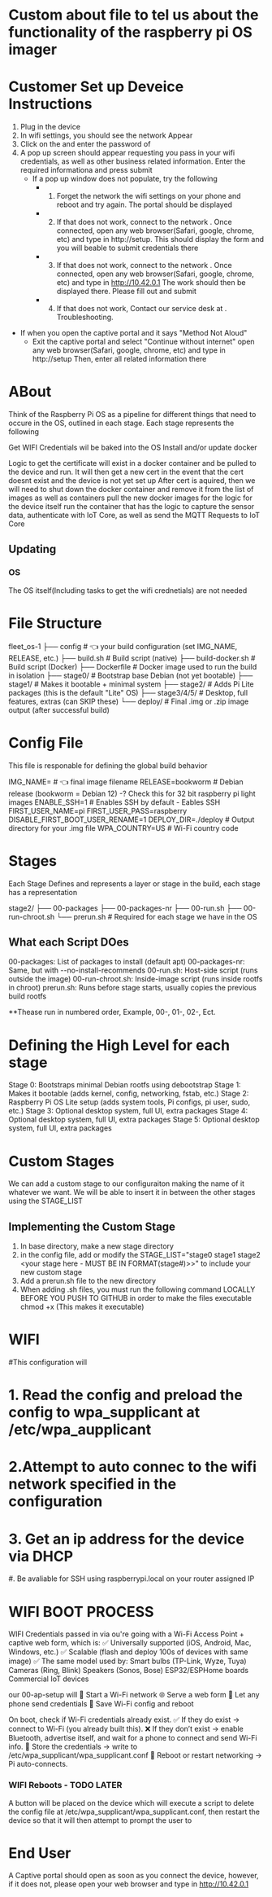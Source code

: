 # Custom about file to tel us about the functionality of the raspberry pi OS imager

# Customer Set up Deveice Instructions
1. Plug in the device
2. In wifi settings, you should see the network <Network Name here> Appear
3. Click on the <Network Name Here> and enter the password of <Passwrod>
4. A pop up screen should appear requesting you pass in your wifi credentials, as well as other business related information. Enter the required informationa and press submit
   - If a pop up window does not populate, try the following
     - 1. Forget the network <Network name here> the wifi settings on your phone and reboot and try again. The portal should be displayed
     - 2. If that does not work, connect to the network <Enter Network Name Here>. Once connected, open any web browser(Safari, google, chrome, etc) and type in http://setup. This should display the form and you will beable to submit credentials there
     - 3. If that does not work, connect to the network <Enter NEtwork Name Here>. Once connected, open any web browser(Safari, google, chrome, etc) and type in http://10.42.0.1 The work should then be displayed there. Please fill out and submit
     - 4. If that does not work, Contact our service desk at <Gmail for service desk here>.
Troubleshooting. 
 - If when you open the captive portal and it says "Method Not Aloud" 
    - Exit the captive portal and select "Continue without internet" open any web browser(Safari, google, chrome, etc) and type in http://setup Then, enter all related information there



# ABout
Think of the Raspberry Pi OS as a pipeline for different things that need to occure in the OS, outlined in each stage. Each stage represents the following

Get WIFI Credentials wil be baked into the OS
Install and/or update docker

Logic to get the certificate will exist in a docker container and be pulled to the device and run. It will then get a new cert in the event that the cert doesnt exist and the device is not yet set up
After cert is aquired, then we will need to shut down the docker container and remove it from the list of images as well as containers
pull the new docker images for the logic for the device itself
run the container that has the logic to capture the sensor data, authenticate with IoT Core, as well as send the MQTT Requests to IoT Core

## Updating
### OS
The OS itself(Including tasks to get the wifi crednetials) are not needed

# File Structure
fleet_os-1
├── config                # 👈 your build configuration (set IMG_NAME, RELEASE, etc.)
├── build.sh              # Build script (native)
├── build-docker.sh       # Build script (Docker)
├── Dockerfile            # Docker image used to run the build in isolation
├── stage0/               # Bootstrap base Debian (not yet bootable)
├── stage1/               # Makes it bootable + minimal system
├── stage2/               # Adds Pi Lite packages (this is the default "Lite" OS)
├── stage3/4/5/           # Desktop, full features, extras (can SKIP these)
└── deploy/               # Final .img or .zip image output (after successful build)

# Config File
This file is responable for defining the global build behavior

IMG_NAME=<Your Image Name>       # 👈 final image filename
RELEASE=bookworm             # Debian release (bookworm = Debian 12) -? Check this for 32 bit raspberry pi light images
ENABLE_SSH=1                 # Enables SSH by default - Eables SSH
FIRST_USER_NAME=pi
FIRST_USER_PASS=raspberry
DISABLE_FIRST_BOOT_USER_RENAME=1
DEPLOY_DIR=./deploy          # Output directory for your .img file
WPA_COUNTRY=US               # Wi-Fi country code



# Stages
Each Stage Defines and represents a layer or stage in the build, each stage has a representation

stage2/
├── 00-packages
├── 00-packages-nr
├── 00-run.sh
├── 00-run-chroot.sh
└── prerun.sh                # Required for each stage we have in the OS

## What each Script DOes
00-packages: List of packages to install (default apt)
00-packages-nr: Same, but with --no-install-recommends
00-run.sh: Host-side script (runs outside the image)
00-run-chroot.sh: Inside-image script (runs inside rootfs in chroot)
prerun.sh: Runs before stage starts, usually copies the previous build rootfs

**Thease run in numbered order, Example, 00-, 01-, 02-, Ect. 

# Defining the High Level for each stage

Stage 0: Bootstraps minimal Debian rootfs using debootstrap
Stage 1: Makes it bootable (adds kernel, config, networking, fstab, etc.)
Stage 2: Raspberry Pi OS Lite setup (adds system tools, Pi configs, pi user, sudo, etc.)
Stage 3: Optional desktop system, full UI, extra packages
Stage 4: Optional desktop system, full UI, extra packages
Stage 5: Optional desktop system, full UI, extra packages

# Custom Stages
We can add a custom stage to our configuraiton making the name of it whatever we want. 
We will be able to insert it in between the other stages using the STAGE_LIST 

## Implementing the Custom Stage
1. In base directory, make a new stage directory
2. in the config file, add or modify the STAGE_LIST="stage0 stage1 stage2 <your stage here - MUST BE IN FORMAT(stage#)>>" to include your new custom stage
2. Add a prerun.sh file to the new directory
4. When adding .sh files, you must run the following command LOCALLY BEFORE YOU PUSH TO GITHUB in order to make the files executable chmod +x <File PAth> (This makes it executable)

# WIFI
#This configuration will
# 1. Read the config and preload the config to wpa_supplicant at /etc/wpa_aupplicant
# 2.Attempt to auto connec to the wifi network specified in the configuration
# 3. Get an ip address for the device via DHCP
#. Be avaliable for SSH using raspberrypi.local on your router assigned IP


# WIFI BOOT PROCESS
WIFI Credentials passed in via ou're going with a Wi-Fi Access Point + captive web form, which is:
✅ Universally supported (iOS, Android, Mac, Windows, etc.)
✅ Scalable (flash and deploy 100s of devices with same image)
✅ The same model used by:
Smart bulbs (TP-Link, Wyze, Tuya)
Cameras (Ring, Blink)
Speakers (Sonos, Bose)
ESP32/ESPHome boards
Commercial IoT devices

 our 00-ap-setup will 
 🔌 Start a Wi-Fi network
🌐 Serve a web form
📶 Let any phone send credentials
💾 Save Wi-Fi config and reboot




On boot, check if Wi-Fi credentials already exist.
✅ If they do exist → connect to Wi-Fi (you already built this).
❌ If they don’t exist → enable Bluetooth, advertise itself, and wait for a phone to connect and send Wi-Fi info.
🧠 Store the credentials → write to /etc/wpa_supplicant/wpa_supplicant.conf
🔁 Reboot or restart networking → Pi auto-connects.

### WIFI Reboots - TODO LATER
A button will be placed on the device which will execute a script to delete the config file at /etc/wpa_supplicant/wpa_supplicant.conf, then restart the device so that it will then attempt to prompt the user to 



# End User
A Captive portal should open as soon as you connect the device, however, if it does not, please open your web browser and type in http://10.42.0.1
